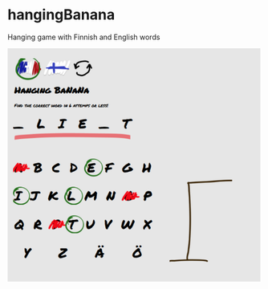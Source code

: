 # hangingBanana

Hanging game with Finnish and English words

![Alt text](/assets/screenshot.png?raw=true "Optional Title")
